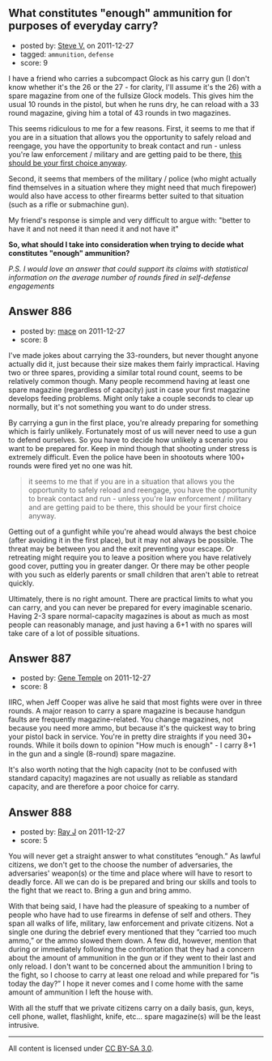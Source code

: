 ## What constitutes "enough" ammunition for purposes of everyday carry?

- posted by: [Steve V.](https://stackexchange.com/users/-1/121-steve-v) on 2011-12-27
- tagged: `ammunition`, `defense`
- score: 9

I have a friend who carries a subcompact Glock as his carry gun (I don't know whether it's the 26 or the 27 - for clarity, I'll assume it's the 26) with a spare magazine from one of the fullsize Glock models. This gives him the usual 10 rounds in the pistol, but when he runs dry, he can reload with a 33 round magazine, giving him a total of 43 rounds in two magazines.

This seems ridiculous to me for a few reasons.  First, it seems to me that if you are in a situation that allows you the opportunity to safely reload and reengage, you have the opportunity to break contact and run - unless you're law enforcement / military and are getting paid to be there, [this should be your first choice anyway][1].

Second, it seems that members of the military / police (who might actually find themselves in a situation where they might need that much firepower) would also have access to other firearms better suited to that situation (such as a rifle or submachine gun).

My friend's response is simple and very difficult to argue with: "better to have it and not need it than need it and not have it"

**So, what should I take into consideration when trying to decide what constitutes "enough" ammunition?**

*P.S. I would love an answer that could support its claims with statistical information on the average number of rounds fired in self-defense engagements*

  [1]: http://www.samharris.org/blog/item/the-truth-about-violence/


## Answer 886

- posted by: [mace](https://stackexchange.com/users/-1/163-mace) on 2011-12-27
- score: 8

I've made jokes about carrying the 33-rounders, but never thought anyone actually did it, just because their size makes them fairly impractical. Having two or three spares, providing a similar total round count, seems to be relatively common though. Many people recommend having at least one spare magazine (regardless of capacity) just in case your first magazine develops feeding problems. Might only take a couple seconds to clear up normally, but it's not something you want to do under stress.

By carrying a gun in the first place, you're already preparing for something which is fairly unlikely. Fortunately most of us will never need to use a gun to defend ourselves. So you have to decide how unlikely a scenario you want to be prepared for. Keep in mind though that shooting under stress is extremely difficult. Even the police have been in shootouts where 100+ rounds were fired yet no one was hit.

> it seems to me
> that if you are in a situation that allows you the opportunity to
> safely reload and reengage, you have the opportunity to break contact
> and run - unless you're law enforcement / military and are getting
> paid to be there, this should be your first choice anyway.

Getting out of a gunfight while you're ahead would always the best choice (after avoiding it in the first place), but it may not always be possible. The threat may be between you and the exit preventing your escape. Or retreating might require you to leave a position where you have relatively good cover, putting you in greater danger. Or there may be other people with you such as elderly parents or small children that aren't able to retreat quickly.

Ultimately, there is no right amount. There are practical limits to what you can carry, and you can never be prepared for every imaginable scenario. Having 2-3 spare normal-capacity magazines is about as much as most people can reasonably manage, and just having a 6+1 with no spares will take care of a lot of possible situations. 


## Answer 887

- posted by: [Gene Temple](https://stackexchange.com/users/-1/254-gene-temple) on 2011-12-27
- score: 8

IIRC, when Jeff Cooper was alive he said that most fights were over in three rounds.  A major reason to carry a spare magazine is because handgun faults are frequently magazine-related.  You change magazines, not because you need more ammo, but because it's the quickest way to bring your pistol back in service.  You're in pretty dire straights if you need 30+ rounds.  While it boils down to opinion "How much is enough" - I carry 8+1 in the gun and a single (8-round) spare magazine.

It's also worth noting that the high capacity (not to be confused with standard capacity) magazines are not usually as reliable as standard capacity, and are therefore a poor choice for carry.


## Answer 888

- posted by: [Ray J](https://stackexchange.com/users/-1/166-ray-j) on 2011-12-27
- score: 5

You will never get a straight answer to what constitutes “enough.”  As lawful citizens, we don't get to the choose the number of adversaries, the adversaries' weapon(s) or the time and place where will have to resort to deadly force.  All we can do is be prepared and bring our skills and tools to the fight that we react to.  Bring a gun and bring ammo.

With that being said, I have had the pleasure of speaking to a number of people who have had to use firearms in defense of self and others.  They span all walks of life, military, law enforcement and private citizens.  Not a single one during the debrief every mentioned that they “carried too much ammo,” or the ammo slowed them down.  A few did, however, mention that during or immediately following the confrontation that they had a concern about the amount of ammunition in the gun or if they went to their last and only reload.  I don't want to be concerned about the ammunition I bring to the fight, so I choose to carry at least one reload and while prepared for “is today the day?” I hope it never comes and I come home with the same amount of ammunition I left the house with.

With all the stuff that we private citizens carry on a daily basis, gun, keys, cell phone, wallet, flashlight, knife, etc...  spare magazine(s) will be the least intrusive. 



---

All content is licensed under [CC BY-SA 3.0](https://creativecommons.org/licenses/by-sa/3.0/).
